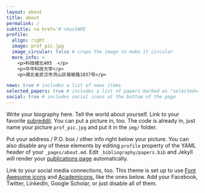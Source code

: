 ```yaml
---
layout: about
title: about
permalink: /
subtitle: <a href='#'>hustAMI
profile:
  align: right
  image: prof_pic.jpg
  image_circular: false # crops the image to make it circular
  more_info: >
    <p>科技楼北405  </p>
    <p>华中科技大学</p>
    <p>湖北省武汉市洪山区珞喻路1037号</p>

news: true # includes a list of news items
selected_papers: true # includes a list of papers marked as "selected={true}"
social: true # includes social icons at the bottom of the page
---
```


Write your biography here. Tell the world about yourself. Link to your favorite [subreddit](http://reddit.com). You can put a picture in, too. The code is already in, just name your picture `prof_pic.jpg` and put it in the `img/` folder.

Put your address / P.O. box / other info right below your picture. You can also disable any of these elements by editing `profile` property of the YAML header of your `_pages/about.md`. Edit `_bibliography/papers.bib` and Jekyll will render your [publications page](/al-folio/publications/) automatically.

Link to your social media connections, too. This theme is set up to use [Font Awesome icons](https://fontawesome.com/) and [Academicons](https://jpswalsh.github.io/academicons/), like the ones below. Add your Facebook, Twitter, LinkedIn, Google Scholar, or just disable all of them.
